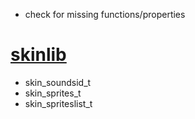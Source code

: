 - check for missing functions/properties

# [skinlib](https://github.com/STJr/SRB2/blob/098fcaa4b096bd2a67801732222429b125b20978/src/lua_skinlib.c)
- skin_soundsid_t
- skin_sprites_t
- skin_spriteslist_t
